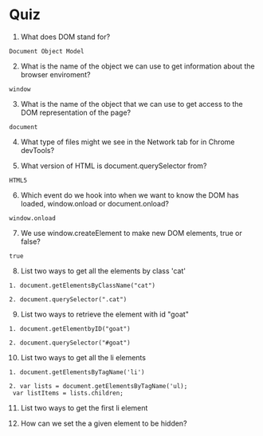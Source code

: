 # Quiz

1. What does DOM stand for?    
```
Document Object Model
```
2. What is the name of the object we can use to get information about the browser enviroment? 
```
window
```
3. What is the name of the object that we can use to get access to the DOM representation of the page? 
```
document
```
4. What type of files might we see in the Network tab for in Chrome devTools?

5. What version of HTML is document.querySelector from? 
```
HTML5
```
6. Which event do we hook into when we want to know the DOM has loaded, window.onload or document.onload? 
```
window.onload
```
7. We use window.createElement to make new DOM elements, true or false? 
```
true
```
8. List two ways to get all the elements by class 'cat'
```
1. document.getElementsByClassName("cat")

2. document.querySelector(".cat")
```
9. List two ways to retrieve the element with id "goat"
```
1. document.getElementbyID("goat")

2. document.querySelector("#goat")
```
10. List two ways to get all the li elements
```
1. document.getElementsByTagName('li')

2. var lists = document.getElementsByTagName('ul);    
 var listItems = lists.children;
```
11. List two ways to get the first li element

12. How can we set the a given element to be hidden?

